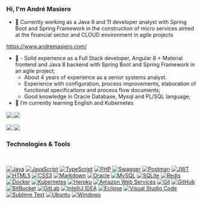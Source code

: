 ### Hi, I'm André Masiero

- 🔭 Currently working as a Java 8 and 11 developer analyst with Spring Boot and Spring Framework in the construction of micro services aimed at the financial sector and CLOUD environment in agile projects

https://www.andremasiero.com/
 
- 🤔 - Solid experience as a Full Stack developer, Angular 8 + Material frontend and Java 8 backend with Spring Boot and Spring Framework in an agile project;
     - About 4 years of experience as a senior systems analyst.
     - Experience with configuration, process improvements, elaboration of functional specifications and process flow documents;
     - Good knowledge in Oracle Database, Mysql and PL/SQL language;
- 🌱 I’m currently learning English and Kubernetes

<div>
  <a href="">
  <img align="center" heigth="180em" src="https://github-readme-stats.vercel.app/api?username=AndreMasiero&include_all_commits=true&count_private=true&show_icons=true&theme=dark">
  <img align="center" heigth="180em" src="https://github-readme-stats.vercel.app/api/top-langs/?username=AndreMasiero&&langs_count=16&layout=compact&theme=dark">
</div>
 
   <br>
 
  <div dir="auto"><a href="https://github.com/rafaballerini">
    </a><img src="https://camo.githubusercontent.com/927d6b3961fa048ff7303daf291cb5869dfa25018997cf8c1373c2f6a85b1458/68747470733a2f2f696d672e736869656c64732e696f2f62616467652f2d476d61696c2d2532333333333f7374796c653d666f722d7468652d6261646765266c6f676f3d676d61696c266c6f676f436f6c6f723d7768697465" data-canonical-src="https://img.shields.io/badge/-Gmail-%23333?style=for-the-badge&amp;logo=gmail&amp;logoColor=white" style="max-width: 100%;"></a>
    <a href="https://www.linkedin.com/in/andremasiero/" rel="nofollow"><img src="https://camo.githubusercontent.com/c00f87aeebbec37f3ee0857cc4c20b21fefde8a96caf4744383ebfe44a47fe3f/68747470733a2f2f696d672e736869656c64732e696f2f62616467652f2d4c696e6b6564496e2d2532333030373742353f7374796c653d666f722d7468652d6261646765266c6f676f3d6c696e6b6564696e266c6f676f436f6c6f723d7768697465" data-canonical-src="https://img.shields.io/badge/-LinkedIn-%230077B5?style=for-the-badge&amp;logo=linkedin&amp;logoColor=white" style="max-width: 100%;"></a> 
</div>

 ### Technologies & Tools
 
  <div dir="auto"><br>
    <p dir="auto"><a target="_blank" rel="noopener noreferrer" href="https://camo.githubusercontent.com/bb886ed090bc06edb4c5b598b4e46a7a7e86ef388f84e508424fc3fa247e4110/68747470733a2f2f696d672e736869656c64732e696f2f62616467652f4a6176612d626c61636b3f7374796c653d666c61742d737175617265266c6f676f3d6a617661"><img src="https://camo.githubusercontent.com/bb886ed090bc06edb4c5b598b4e46a7a7e86ef388f84e508424fc3fa247e4110/68747470733a2f2f696d672e736869656c64732e696f2f62616467652f4a6176612d626c61636b3f7374796c653d666c61742d737175617265266c6f676f3d6a617661" alt="Java" data-canonical-src="https://img.shields.io/badge/Java-black?style=flat-square&amp;logo=java" style="max-width: 100%;"></a>
<a target="_blank" rel="noopener noreferrer" href="https://camo.githubusercontent.com/bd66aafc55bba50abb3cb2d4a1c337bdb4e41f41ea2bdbc1c6808791c322ebcc/68747470733a2f2f696d672e736869656c64732e696f2f62616467652f4a6176615363726970742d626c61636b3f7374796c653d666c61742d737175617265266c6f676f3d6a617661736372697074"><img src="https://camo.githubusercontent.com/bd66aafc55bba50abb3cb2d4a1c337bdb4e41f41ea2bdbc1c6808791c322ebcc/68747470733a2f2f696d672e736869656c64732e696f2f62616467652f4a6176615363726970742d626c61636b3f7374796c653d666c61742d737175617265266c6f676f3d6a617661736372697074" alt="JavaScript" data-canonical-src="https://img.shields.io/badge/JavaScript-black?style=flat-square&amp;logo=javascript" style="max-width: 100%;"></a>
<a target="_blank" rel="noopener noreferrer" href="https://camo.githubusercontent.com/b6f129bf36649cfaed09cc777afd3bfe808a1cabd462124a49973e75fbefd69e/68747470733a2f2f696d672e736869656c64732e696f2f62616467652f547970655363726970742d626c61636b3f7374796c653d666c61742d737175617265266c6f676f3d74797065736372697074"><img src="https://camo.githubusercontent.com/b6f129bf36649cfaed09cc777afd3bfe808a1cabd462124a49973e75fbefd69e/68747470733a2f2f696d672e736869656c64732e696f2f62616467652f547970655363726970742d626c61636b3f7374796c653d666c61742d737175617265266c6f676f3d74797065736372697074" alt="TypeScript" data-canonical-src="https://img.shields.io/badge/TypeScript-black?style=flat-square&amp;logo=typescript" style="max-width: 100%;"></a>
<a target="_blank" rel="noopener noreferrer" href="https://camo.githubusercontent.com/5f3c5d7a486de997db82977861c8292ff5cc9b9d0127422859c866de5d4e904e/68747470733a2f2f696d672e736869656c64732e696f2f62616467652f4e6f64656a732d626c61636b3f7374796c653d666c61742d737175617265266c6f676f3d4e6f64652e6a73"><img src="https://camo.githubusercontent.com/2dfc258ca2b8341fbcac75c90a681c4d59bfca165d7b644d626216191eb459d3/68747470733a2f2f696d672e736869656c64732e696f2f62616467652f5048502d626c61636b3f7374796c653d666c61742d737175617265266c6f676f3d706870" alt="PHP" data-canonical-src="https://img.shields.io/badge/PHP-black?style=flat-square&amp;logo=php" style="max-width: 100%;"></a>
<a target="_blank" rel="noopener noreferrer" href="https://camo.githubusercontent.com/019529ee49ebce515b504ab7ab7509fef7ebfb77c0556e34936cd6375d69b36c/68747470733a2f2f696d672e736869656c64732e696f2f62616467652f476f2d626c61636b3f7374796c653d666c61742d737175617265266c6f676f3d676f"><img src="https://camo.githubusercontent.com/7fba150245cb439337e10735f89f4ca17ed6b676adb25f50b58736703b8e2223/68747470733a2f2f696d672e736869656c64732e696f2f62616467652f537761676765722d626c61636b3f7374796c653d666c61742d737175617265266c6f676f3d73776167676572" alt="Swagger" data-canonical-src="https://img.shields.io/badge/Swagger-black?style=flat-square&amp;logo=swagger" style="max-width: 100%;"></a>
<a target="_blank" rel="noopener noreferrer" href="https://camo.githubusercontent.com/cf47f22e684a7deb3fe00783eec8e7407be43a25da81cdecc270d6ffc5bd38e6/68747470733a2f2f696d672e736869656c64732e696f2f62616467652f506f73746d616e2d626c61636b3f7374796c653d666c61742d737175617265266c6f676f3d706f73746d616e"><img src="https://camo.githubusercontent.com/cf47f22e684a7deb3fe00783eec8e7407be43a25da81cdecc270d6ffc5bd38e6/68747470733a2f2f696d672e736869656c64732e696f2f62616467652f506f73746d616e2d626c61636b3f7374796c653d666c61742d737175617265266c6f676f3d706f73746d616e" alt="Postman" data-canonical-src="https://img.shields.io/badge/Postman-black?style=flat-square&amp;logo=postman" style="max-width: 100%;"></a>
<a target="_blank" rel="noopener noreferrer" href="https://camo.githubusercontent.com/11b6e2eea768195dca90f1d37bdb17a650e6d7f2b3d2bcbe7f8daa45162c2c74/68747470733a2f2f696d672e736869656c64732e696f2f62616467652f4a57542d626c61636b3f7374796c653d666c61742d737175617265266c6f676f3d4a534f4e253230776562253230746f6b656e73"><img src="https://camo.githubusercontent.com/11b6e2eea768195dca90f1d37bdb17a650e6d7f2b3d2bcbe7f8daa45162c2c74/68747470733a2f2f696d672e736869656c64732e696f2f62616467652f4a57542d626c61636b3f7374796c653d666c61742d737175617265266c6f676f3d4a534f4e253230776562253230746f6b656e73" alt="JWT" data-canonical-src="https://img.shields.io/badge/JWT-black?style=flat-square&amp;logo=JSON%20web%20tokens" style="max-width: 100%;"></a>
<a target="_blank" rel="noopener noreferrer" href="https://camo.githubusercontent.com/490fb184321900444e23523fa98ff9c72e9aea6a387c2d7ae7a418731f88b94f/68747470733a2f2f696d672e736869656c64732e696f2f62616467652f48544d4c352d626c61636b3f7374796c653d666c61742d737175617265266c6f676f3d68746d6c35"><img src="https://camo.githubusercontent.com/490fb184321900444e23523fa98ff9c72e9aea6a387c2d7ae7a418731f88b94f/68747470733a2f2f696d672e736869656c64732e696f2f62616467652f48544d4c352d626c61636b3f7374796c653d666c61742d737175617265266c6f676f3d68746d6c35" alt="HTML5" data-canonical-src="https://img.shields.io/badge/HTML5-black?style=flat-square&amp;logo=html5" style="max-width: 100%;"></a>
<a target="_blank" rel="noopener noreferrer" href="https://camo.githubusercontent.com/fc876862f65515d3ceb2ab91556d31bbde515d0c6c19b9d88a3640c4dff3cc06/68747470733a2f2f696d672e736869656c64732e696f2f62616467652f435353332d626c61636b3f7374796c653d666c61742d737175617265266c6f676f3d63737333"><img src="https://camo.githubusercontent.com/fc876862f65515d3ceb2ab91556d31bbde515d0c6c19b9d88a3640c4dff3cc06/68747470733a2f2f696d672e736869656c64732e696f2f62616467652f435353332d626c61636b3f7374796c653d666c61742d737175617265266c6f676f3d63737333" alt="CSS3" data-canonical-src="https://img.shields.io/badge/CSS3-black?style=flat-square&amp;logo=css3" style="max-width: 100%;"></a>
<a target="_blank" rel="noopener noreferrer" href="https://camo.githubusercontent.com/b372e28fd81004832bb8fc5928399405a248828574b021c259909ec55188711c/68747470733a2f2f696d672e736869656c64732e696f2f62616467652f4d61726b646f776e2d626c61636b3f7374796c653d666c61742d737175617265266c6f676f3d6d61726b646f776e"><img src="https://camo.githubusercontent.com/b372e28fd81004832bb8fc5928399405a248828574b021c259909ec55188711c/68747470733a2f2f696d672e736869656c64732e696f2f62616467652f4d61726b646f776e2d626c61636b3f7374796c653d666c61742d737175617265266c6f676f3d6d61726b646f776e" alt="Markdown" data-canonical-src="https://img.shields.io/badge/Markdown-black?style=flat-square&amp;logo=markdown" style="max-width: 100%;"></a>
<a target="_blank" rel="noopener noreferrer" href="https://camo.githubusercontent.com/11dc6f7c23b0a9049c8ced8a46e4de5e5518d0054e190a0466d5c0cbcf0515f0/68747470733a2f2f696d672e736869656c64732e696f2f62616467652f506f737467726553514c2d626c61636b3f7374796c653d666c61742d737175617265266c6f676f3d706f737467726573716c"><img src="https://camo.githubusercontent.com/aebb28285dc33d642a8f3cb23161cf132e2496f3c8c892c6d0fc446187f90970/68747470733a2f2f696d672e736869656c64732e696f2f62616467652f4f7261636c652d626c61636b3f7374796c653d666c61742d737175617265266c6f676f3d6f7261636c65" alt="Oracle" data-canonical-src="https://img.shields.io/badge/Oracle-black?style=flat-square&amp;logo=oracle" style="max-width: 100%;"></a>
<a target="_blank" rel="noopener noreferrer" href="https://camo.githubusercontent.com/36633b7823d8651800545ff69ba1cdf700a9578ff0534935ef13f47df7351565/68747470733a2f2f696d672e736869656c64732e696f2f62616467652f4d7953514c2d626c61636b3f7374796c653d666c61742d737175617265266c6f676f3d6d7973716c"><img src="https://camo.githubusercontent.com/36633b7823d8651800545ff69ba1cdf700a9578ff0534935ef13f47df7351565/68747470733a2f2f696d672e736869656c64732e696f2f62616467652f4d7953514c2d626c61636b3f7374796c653d666c61742d737175617265266c6f676f3d6d7973716c" alt="MySQL" data-canonical-src="https://img.shields.io/badge/MySQL-black?style=flat-square&amp;logo=mysql" style="max-width: 100%;"></a>
<a target="_blank" rel="noopener noreferrer" href="https://camo.githubusercontent.com/9bfd15c0019ba6a4f752c95581c0aa0df5b73c3a3dad68992c1fee5d01db4ac2/68747470733a2f2f696d672e736869656c64732e696f2f62616467652f53514c6974652d626c61636b3f7374796c653d666c61742d737175617265266c6f676f3d73716c697465"><img src="https://camo.githubusercontent.com/9bfd15c0019ba6a4f752c95581c0aa0df5b73c3a3dad68992c1fee5d01db4ac2/68747470733a2f2f696d672e736869656c64732e696f2f62616467652f53514c6974652d626c61636b3f7374796c653d666c61742d737175617265266c6f676f3d73716c697465" alt="SQLite" data-canonical-src="https://img.shields.io/badge/SQLite-black?style=flat-square&amp;logo=sqlite" style="max-width: 100%;"></a>
<a target="_blank" rel="noopener noreferrer" href="https://camo.githubusercontent.com/edc3c957c55954d7fa30faf019b30be3573e3d464addba0b8f9c06353d8f187f/68747470733a2f2f696d672e736869656c64732e696f2f62616467652f46697265626173652d626c61636b3f7374796c653d666c61742d737175617265266c6f676f3d6669726562617365"><img src="https://camo.githubusercontent.com/ddc1784b6b6a0d609426d6382d76c6a9fa4f235e27e4ea4f528786106f9a33a2/68747470733a2f2f696d672e736869656c64732e696f2f62616467652f52656469732d626c61636b3f7374796c653d666c61742d737175617265266c6f676f3d7265646973" alt="Redis" data-canonical-src="https://img.shields.io/badge/Redis-black?style=flat-square&amp;logo=redis" style="max-width: 100%;"></a>
<a target="_blank" rel="noopener noreferrer" href="https://camo.githubusercontent.com/b86af726ec37bfaba8bd68f2cfeb31ce9eaffe6a1f49c5918ccf199282a1e506/68747470733a2f2f696d672e736869656c64732e696f2f62616467652f56616772616e742d626c61636b3f7374796c653d666c61742d737175617265266c6f676f3d76616772616e74"><img src="https://camo.githubusercontent.com/c85183dbf4bc05eec945b87798226724a7668e6d66bbd00f5520541aa8046b43/68747470733a2f2f696d672e736869656c64732e696f2f62616467652f446f636b65722d626c61636b3f7374796c653d666c61742d737175617265266c6f676f3d646f636b6572" alt="Docker" data-canonical-src="https://img.shields.io/badge/Docker-black?style=flat-square&amp;logo=docker" style="max-width: 100%;"></a>
<a target="_blank" rel="noopener noreferrer" href="https://camo.githubusercontent.com/6424758f0f0af48d8ef153f91c9458d047df652d2ad723239ae2e9095161148a/68747470733a2f2f696d672e736869656c64732e696f2f62616467652f4b756265726e657465732d626c61636b3f7374796c653d666c61742d737175617265266c6f676f3d6b756265726e65746573"><img src="https://camo.githubusercontent.com/6424758f0f0af48d8ef153f91c9458d047df652d2ad723239ae2e9095161148a/68747470733a2f2f696d672e736869656c64732e696f2f62616467652f4b756265726e657465732d626c61636b3f7374796c653d666c61742d737175617265266c6f676f3d6b756265726e65746573" alt="Kubernetes" data-canonical-src="https://img.shields.io/badge/Kubernetes-black?style=flat-square&amp;logo=kubernetes" style="max-width: 100%;"></a>
<a target="_blank" rel="noopener noreferrer" href="https://camo.githubusercontent.com/5907f2a126b0a8227fa26c51f314cd43568a66c7a968594bc3a981a3eb3d8a49/68747470733a2f2f696d672e736869656c64732e696f2f62616467652f4865726f6b752d626c61636b3f7374796c653d666c61742d737175617265266c6f676f3d6865726f6b75"><img src="https://camo.githubusercontent.com/5907f2a126b0a8227fa26c51f314cd43568a66c7a968594bc3a981a3eb3d8a49/68747470733a2f2f696d672e736869656c64732e696f2f62616467652f4865726f6b752d626c61636b3f7374796c653d666c61742d737175617265266c6f676f3d6865726f6b75" alt="Heroku" data-canonical-src="https://img.shields.io/badge/Heroku-black?style=flat-square&amp;logo=heroku" style="max-width: 100%;"></a>
<a target="_blank" rel="noopener noreferrer" href="https://camo.githubusercontent.com/9c789129e7259ef66a90802d64cf38ac9cdf5fd7ea8828b35e7e548c6413bd53/68747470733a2f2f696d672e736869656c64732e696f2f62616467652f476f6f676c65253230436c6f75642d626c61636b3f7374796c653d666c61742d737175617265266c6f676f3d676f6f676c652d636c6f7564"><img src="https://camo.githubusercontent.com/475cfb45c11d5660c00ad1cfdef9dcb0663e59aae4c5f17ed1556455a76a3670/68747470733a2f2f696d672e736869656c64732e696f2f62616467652f416d617a6f6e25323057656225323053657276696365732d626c61636b3f7374796c653d666c61742d737175617265266c6f676f3d616d617a6f6e2d617773" alt="Amazon Web Services" data-canonical-src="https://img.shields.io/badge/Amazon%20Web%20Services-black?style=flat-square&amp;logo=amazon-aws" style="max-width: 100%;"></a>
<a target="_blank" rel="noopener noreferrer" href="https://camo.githubusercontent.com/ae69ac96c688d414731aaa14cd3f3f5e2157d187a4f7a182f6bb768ab0fe6e93/68747470733a2f2f696d672e736869656c64732e696f2f62616467652f4d6963726f736f6674253230417a7572652d626c61636b3f7374796c653d666c61742d737175617265266c6f676f3d6d6963726f736f6674617a757265"><img src="https://camo.githubusercontent.com/2c35078344be480c144d239355446838b6e63cfbbf650077a209262728ba3440/68747470733a2f2f696d672e736869656c64732e696f2f62616467652f4769742d626c61636b3f7374796c653d666c61742d737175617265266c6f676f3d676974" alt="Git" data-canonical-src="https://img.shields.io/badge/Git-black?style=flat-square&amp;logo=git" style="max-width: 100%;"></a>
<a target="_blank" rel="noopener noreferrer" href="https://camo.githubusercontent.com/0e0e67c42aba7c71901d74ece93e64c1f6a4c2979173ac92ffd908c87b5cfafa/68747470733a2f2f696d672e736869656c64732e696f2f62616467652f4769744875622d626c61636b3f7374796c653d666c61742d737175617265266c6f676f3d676974687562"><img src="https://camo.githubusercontent.com/0e0e67c42aba7c71901d74ece93e64c1f6a4c2979173ac92ffd908c87b5cfafa/68747470733a2f2f696d672e736869656c64732e696f2f62616467652f4769744875622d626c61636b3f7374796c653d666c61742d737175617265266c6f676f3d676974687562" alt="GitHub" data-canonical-src="https://img.shields.io/badge/GitHub-black?style=flat-square&amp;logo=github" style="max-width: 100%;"></a>
<a target="_blank" rel="noopener noreferrer" href="https://camo.githubusercontent.com/a54663bafb74a3f6057cfacc33932869bc5a1af99a6d8a109bedb8526bf2c9b9/68747470733a2f2f696d672e736869656c64732e696f2f62616467652f4269744275636b65742d626c61636b3f7374796c653d666c61742d737175617265266c6f676f3d6269746275636b6574"><img src="https://camo.githubusercontent.com/a54663bafb74a3f6057cfacc33932869bc5a1af99a6d8a109bedb8526bf2c9b9/68747470733a2f2f696d672e736869656c64732e696f2f62616467652f4269744275636b65742d626c61636b3f7374796c653d666c61742d737175617265266c6f676f3d6269746275636b6574" alt="BitBucket" data-canonical-src="https://img.shields.io/badge/BitBucket-black?style=flat-square&amp;logo=bitbucket" style="max-width: 100%;"></a>
<a target="_blank" rel="noopener noreferrer" href="https://camo.githubusercontent.com/67e3e05e8121fc59278c7f26639fa8aeda940cb4675d0c478a6f305d9700559a/68747470733a2f2f696d672e736869656c64732e696f2f62616467652f4769744c61622d626c61636b3f7374796c653d666c61742d737175617265266c6f676f3d6769746c6162"><img src="https://camo.githubusercontent.com/67e3e05e8121fc59278c7f26639fa8aeda940cb4675d0c478a6f305d9700559a/68747470733a2f2f696d672e736869656c64732e696f2f62616467652f4769744c61622d626c61636b3f7374796c653d666c61742d737175617265266c6f676f3d6769746c6162" alt="GitLab" data-canonical-src="https://img.shields.io/badge/GitLab-black?style=flat-square&amp;logo=gitlab" style="max-width: 100%;"></a>
<a target="_blank" rel="noopener noreferrer" href="https://camo.githubusercontent.com/f61a8b8581be1a152ddf6eb40dd2090c99e28e53c84466b894f86b29504f96ec/68747470733a2f2f696d672e736869656c64732e696f2f62616467652f496e74656c6c694a494445412d626c61636b3f7374796c653d666c61742d737175617265266c6f676f3d696e74656c6c696a2d69646561"><img src="https://camo.githubusercontent.com/f61a8b8581be1a152ddf6eb40dd2090c99e28e53c84466b894f86b29504f96ec/68747470733a2f2f696d672e736869656c64732e696f2f62616467652f496e74656c6c694a494445412d626c61636b3f7374796c653d666c61742d737175617265266c6f676f3d696e74656c6c696a2d69646561" alt="IntelliJ IDEA" data-canonical-src="https://img.shields.io/badge/IntelliJIDEA-black?style=flat-square&amp;logo=intellij-idea" style="max-width: 100%;"></a>
<a target="_blank" rel="noopener noreferrer" href="https://camo.githubusercontent.com/8be821f8cc58f081006dcc78610bc5d979dcc5c2c79ce8e0dd1f7a6e3a02f2e6/68747470733a2f2f696d672e736869656c64732e696f2f62616467652f45636c697073652d626c61636b3f7374796c653d666c61742d737175617265266c6f676f3d45636c69707365"><img src="https://camo.githubusercontent.com/8be821f8cc58f081006dcc78610bc5d979dcc5c2c79ce8e0dd1f7a6e3a02f2e6/68747470733a2f2f696d672e736869656c64732e696f2f62616467652f45636c697073652d626c61636b3f7374796c653d666c61742d737175617265266c6f676f3d45636c69707365" alt="Eclipse" data-canonical-src="https://img.shields.io/badge/Eclipse-black?style=flat-square&amp;logo=Eclipse" style="max-width: 100%;"></a>
<a target="_blank" rel="noopener noreferrer" href="https://camo.githubusercontent.com/0db94eb8896d356645e404eca93762007e0c27776a1368cec323919f1dae2cc5/68747470733a2f2f696d672e736869656c64732e696f2f62616467652f416e64726f696425323053747564696f2d626c61636b3f7374796c653d666c61742d737175617265266c6f676f3d616e64726f69642d73747564696f"><img src="https://camo.githubusercontent.com/a5ffca70a02c1a4991971ab6fb84313c807a1e45e8c69eabdfd75359eaa4ea20/68747470733a2f2f696d672e736869656c64732e696f2f62616467652f56697375616c25323053747564696f253230436f64652d626c61636b3f7374796c653d666c61742d737175617265266c6f676f3d76697375616c2d73747564696f2d636f6465" alt="Visual Studio Code" data-canonical-src="https://img.shields.io/badge/Visual%20Studio%20Code-black?style=flat-square&amp;logo=visual-studio-code" style="max-width: 100%;"></a>
<a target="_blank" rel="noopener noreferrer" href="https://camo.githubusercontent.com/aac7e10c280b4b5109ecd4903b21cb12d19bd8d7543c45ef7bcdb7d43e0745d7/68747470733a2f2f696d672e736869656c64732e696f2f62616467652f5375626c696d65253230546578742d626c61636b3f7374796c653d666c61742d737175617265266c6f676f3d7375626c696d652d74657874"><img src="https://camo.githubusercontent.com/aac7e10c280b4b5109ecd4903b21cb12d19bd8d7543c45ef7bcdb7d43e0745d7/68747470733a2f2f696d672e736869656c64732e696f2f62616467652f5375626c696d65253230546578742d626c61636b3f7374796c653d666c61742d737175617265266c6f676f3d7375626c696d652d74657874" alt="Sublime Text" data-canonical-src="https://img.shields.io/badge/Sublime%20Text-black?style=flat-square&amp;logo=sublime-text" style="max-width: 100%;"></a>
<a target="_blank" rel="noopener noreferrer" href="https://camo.githubusercontent.com/939d08fd268861935fe6ae623869875bfdbecc1ef5d3878652542c31b505eade/68747470733a2f2f696d672e736869656c64732e696f2f62616467652f5562756e74752d4539353432303f7374796c653d666c61742d737175617265266c6f676f3d7562756e7475266c6f676f436f6c6f723d7768697465"><img src="https://camo.githubusercontent.com/939d08fd268861935fe6ae623869875bfdbecc1ef5d3878652542c31b505eade/68747470733a2f2f696d672e736869656c64732e696f2f62616467652f5562756e74752d4539353432303f7374796c653d666c61742d737175617265266c6f676f3d7562756e7475266c6f676f436f6c6f723d7768697465" alt="Ubuntu" data-canonical-src="https://img.shields.io/badge/Ubuntu-E95420?style=flat-square&amp;logo=ubuntu&amp;logoColor=white" style="max-width: 100%;"></a>
<a target="_blank" rel="noopener noreferrer" href="https://camo.githubusercontent.com/0d9c30ffa06c69fa4e0ce73cc202087415b20fff75d49368b438e1e7f8935896/68747470733a2f2f696d672e736869656c64732e696f2f62616467652f57696e646f77732d3030373844363f7374796c653d666c61742d737175617265266c6f676f3d77696e646f7773266c6f676f436f6c6f723d7768697465"><img src="https://camo.githubusercontent.com/0d9c30ffa06c69fa4e0ce73cc202087415b20fff75d49368b438e1e7f8935896/68747470733a2f2f696d672e736869656c64732e696f2f62616467652f57696e646f77732d3030373844363f7374796c653d666c61742d737175617265266c6f676f3d77696e646f7773266c6f676f436f6c6f723d7768697465" alt="Windows" data-canonical-src="https://img.shields.io/badge/Windows-0078D6?style=flat-square&amp;logo=windows&amp;logoColor=white" style="max-width: 100%;"></a></p>
  </div>

